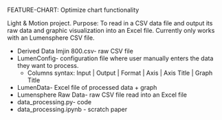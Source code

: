 FEATURE-CHART: Optimize chart functionality 

Light & Motion project. Purpose: To read in a CSV data file and output its raw data and graphic visualization into an Excel file. Currently only works with an Lumensphere CSV file. 

* Derived Data Imjin 800.csv- raw CSV file 
* LumenConfig- configuration file where user manually enters the data they want to process. 
    * Columns syntax: Input | Output | Format | Axis | Axis Title | Graph Title
* LumenData- Excel file of processed data + graph 
* Lumensphere Raw Data- raw CSV file read into an Excel file 
* data_processing.py- code
* data_processing.ipynb - scratch paper 

